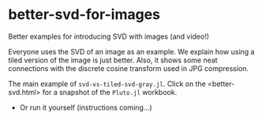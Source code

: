 # better-svd-for-images
Better examples for introducing SVD with images (and video!)

Everyone uses the SVD of an image as an example. We explain how using
a tiled version of the image is just better. Also, it shows some neat connections
with the discrete cosine transform used in JPG compression.

The main example of `svd-vs-tiled-svd-gray.jl`.
Click on the <better-svd.html> for a snapshot of the `Pluto.jl` workbook.


- Or run it yourself (instructions coming...)


